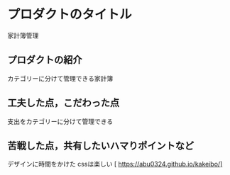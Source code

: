 # プロダクトのタイトル
家計簿管理
## プロダクトの紹介

カテゴリーに分けて管理できる家計簿

## 工夫した点，こだわった点

支出をカテゴリーに分けて管理できる

## 苦戦した点，共有したいハマりポイントなど

デザインに時間をかけた
cssは楽しい
[ https://abu0324.github.io/kakeibo/]